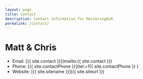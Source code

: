 ```yaml
---
layout: page
title: Contact
description: Contact information for MasteringALM.
permalink: /contact/
---
```


# Matt & Chris
- Email: [{{ site.contact }}](mailto:{{ site.contact }})
- Phone: [{{ site.contactPhone }}](tel:+1{{ site.contactPhone }} )
- Website: [{{ site.sitename }}]({{ site.siteurl }})




